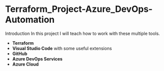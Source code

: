 # Terraform_Project-Azure_DevOps-Automation

Introduction
In this project I will teach how to work with these multiple tools.

- **Terraform**
- **Visual Studio Code** with some useful extensions
- **GitHub**
- **Azure DevOps Services**
- **Azure Cloud**

